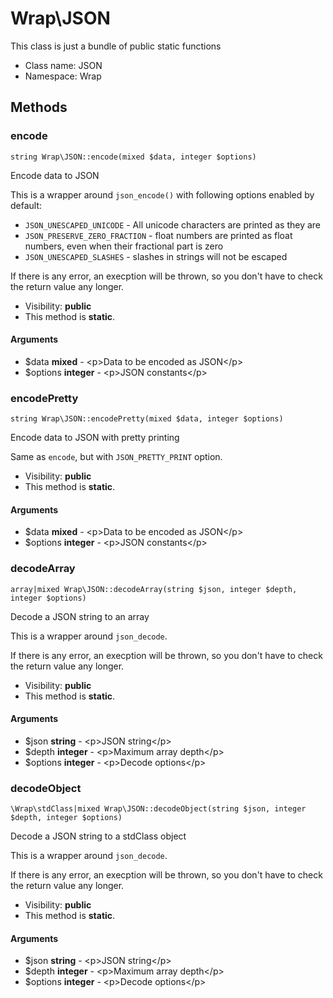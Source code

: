 Wrap\JSON
===============

This class is just a bundle of public static functions




* Class name: JSON
* Namespace: Wrap







Methods
-------


### encode

    string Wrap\JSON::encode(mixed $data, integer $options)

Encode data to JSON

This is a wrapper around `json_encode()` with following options enabled by default:
+ `JSON_UNESCAPED_UNICODE` - All unicode characters are printed as they are
+ `JSON_PRESERVE_ZERO_FRACTION` - float numbers are printed as float numbers, even when their fractional part is zero
+ `JSON_UNESCAPED_SLASHES` - slashes in strings will not be escaped

If there is any error, an execption will be thrown, so you don't have to check the return value any longer.

* Visibility: **public**
* This method is **static**.


#### Arguments
* $data **mixed** - &lt;p&gt;Data to be encoded as JSON&lt;/p&gt;
* $options **integer** - &lt;p&gt;JSON constants&lt;/p&gt;



### encodePretty

    string Wrap\JSON::encodePretty(mixed $data, integer $options)

Encode data to JSON with pretty printing

Same as `encode`, but with `JSON_PRETTY_PRINT` option.

* Visibility: **public**
* This method is **static**.


#### Arguments
* $data **mixed** - &lt;p&gt;Data to be encoded as JSON&lt;/p&gt;
* $options **integer** - &lt;p&gt;JSON constants&lt;/p&gt;



### decodeArray

    array|mixed Wrap\JSON::decodeArray(string $json, integer $depth, integer $options)

Decode a JSON string to an array

This is a wrapper around `json_decode`.

If there is any error, an execption will be thrown, so you don't have to check the return value any longer.

* Visibility: **public**
* This method is **static**.


#### Arguments
* $json **string** - &lt;p&gt;JSON string&lt;/p&gt;
* $depth **integer** - &lt;p&gt;Maximum array depth&lt;/p&gt;
* $options **integer** - &lt;p&gt;Decode options&lt;/p&gt;



### decodeObject

    \Wrap\stdClass|mixed Wrap\JSON::decodeObject(string $json, integer $depth, integer $options)

Decode a JSON string to a stdClass object

This is a wrapper around `json_decode`.

If there is any error, an execption will be thrown, so you don't have to check the return value any longer.

* Visibility: **public**
* This method is **static**.


#### Arguments
* $json **string** - &lt;p&gt;JSON string&lt;/p&gt;
* $depth **integer** - &lt;p&gt;Maximum array depth&lt;/p&gt;
* $options **integer** - &lt;p&gt;Decode options&lt;/p&gt;


